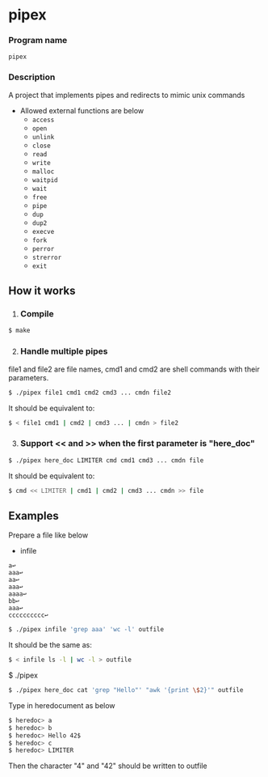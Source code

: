 # pipex

### Program name
`pipex`
### Description
A project that implements pipes and redirects to mimic unix commands
- Allowed external functions are below
  - `access`
  - `open`
  - `unlink`
  - `close`
  - `read`
  - `write`
  - `malloc`
  - `waitpid`
  - `wait`
  - `free`
  - `pipe`
  - `dup`
  - `dup2`
  - `execve`
  - `fork`
  - `perror`
  - `strerror`
  - `exit`

## How it works
1. ### Compile
```sh
$ make
```
2. ### Handle multiple pipes
  file1 and file2 are file names, cmd1 and cmd2 are shell commands with their parameters. 
```sh
$ ./pipex file1 cmd1 cmd2 cmd3 ... cmdn file2
```
It should be equivalent to:
```sh
$ < file1 cmd1 | cmd2 | cmd3 ... | cmdn > file2
```
3. ### Support << and >> when the first parameter is "here_doc"
```sh
$ ./pipex here_doc LIMITER cmd cmd1 cmd3 ... cmdn file
```
It should be equivalent to:
```sh
$ cmd << LIMITER | cmd1 | cmd2 | cmd3 ... cmdn >> file
```
## Examples
Prepare a file like below
- infile
```
a↩️
aaa↩️
aa↩️
aaa↩️
aaaa↩️
bb↩️
aaa↩️
cccccccccc↩️
```
```sh
$ ./pipex infile 'grep aaa' 'wc -l' outfile
```
It should be the same as:
```sh
$ < infile ls -l | wc -l > outfile
```
$ ./pipex
```sh
$ ./pipex here_doc cat 'grep "Hello"' "awk '{print \$2}'" outfile
```
Type in heredocument as below
```sh
$ heredoc> a
$ heredoc> b
$ heredoc> Hello 42$
$ heredoc> c
$ heredoc> LIMITER
```
Then the character "4" and "42" should be written to outfile
